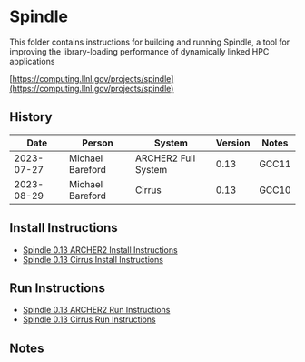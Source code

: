 Spindle
=======

This folder contains instructions for building and running Spindle, a tool for improving
the library-loading performance of dynamically linked HPC applications

[https://computing.llnl.gov/projects/spindle](https://computing.llnl.gov/projects/spindle)

History
-------

 Date | Person | System | Version | Notes
 ---- | ------ | ------ | ------- | -----
 2023-07-27 | Michael Bareford | ARCHER2 Full System | 0.13 | GCC11
 2023-08-29 | Michael Bareford | Cirrus | 0.13 | GCC10

Install Instructions
--------------------

* [Spindle 0.13 ARCHER2 Install Instructions](build_spindle_0.13_archer2_gcc11.md)
* [Spindle 0.13 Cirrus Install Instructions](build_spindle_0.13_cirrus_gcc10.md)

Run Instructions
----------------

* [Spindle 0.13 ARCHER2 Run Instructions](run_spindle_0.13_archer2_gcc11.md)
* [Spindle 0.13 Cirrus Run Instructions](run_spindle_0.13_cirrus_gcc10.md)

Notes
-----
